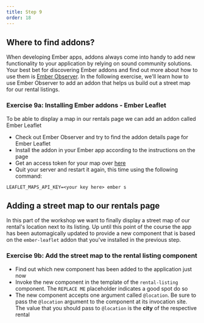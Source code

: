 ```yaml
---
title: Step 9
order: 18
---
```


## Where to find addons?

When developing Ember apps, addons always come into handy to add new functionality to your application by relying on sound community solutions. Your best bet for discovering Ember addons and find out more about how to use them is [Ember Observer](http://emberoberserver.com). In the following exercise, we'll learn how to use Ember Observer to add an addon that helps us build out a street map for our rental listings.

### Exercise 9a: Installing Ember addons - Ember Leaflet

To be able to display a map in our rentals page we can add an addon called Ember Leaflet

- Check out Ember Observer and try to find the addon details page for Ember Leaflet
- Install the addon in your Ember app according to the instructions on the page
- Get an access token for your map over [here](https://www.mapbox.com/account/access-tokens/)
- Quit your server and restart it again, this time using the following command:

```
LEAFLET_MAPS_API_KEY=<your key here> ember s

```

## Adding a street map to our rentals page

In this part of the workshop we want to finally display a street map of our rental's location next to its listing. Up until this point of the course the app has been automagically updated to provide a new component that is based on the `ember-leaflet` addon that you've installed in the previous step.

### Exercise 9b: Add the street map to the rental listing component

- Find out which new component has been added to the application just now
- Invoke the new component in the template of the `rental-listing` component. The `REPLACE ME` placeholder indicates a good spot do so
- The new component accepts one argument called `@location`. Be sure to pass the `@location` argument to the component at its invocation site. The value that you should pass to `@location` is the **city** of the respective rental
